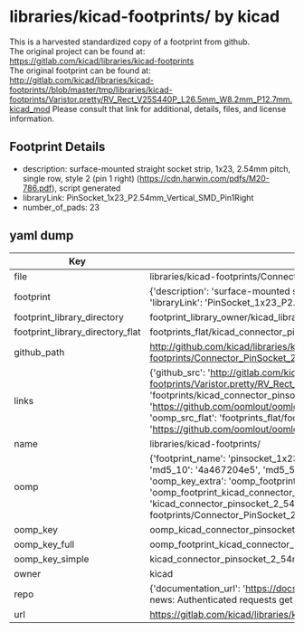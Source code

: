 # libraries/kicad-footprints/ by kicad  
This is a harvested standardized copy of a footprint from github.  
The original project can be found at:  
https://gitlab.com/kicad/libraries/kicad-footprints  
The original footprint can be found at:
http://gitlab.com/kicad/libraries/kicad-footprints//blob/master/tmp/libraries/kicad-footprints/Varistor.pretty/RV_Rect_V25S440P_L26.5mm_W8.2mm_P12.7mm.kicad_mod
Please consult that link for additional, details, files, and license information.  
## Footprint Details
* description: surface-mounted straight socket strip, 1x23, 2.54mm pitch, single row, style 2 (pin 1 right) (https://cdn.harwin.com/pdfs/M20-786.pdf), script generated  
* libraryLink: PinSocket_1x23_P2.54mm_Vertical_SMD_Pin1Right  
* number_of_pads: 23  
## yaml dump  
| Key | Value |  
| --- | --- |  
| file | libraries/kicad-footprints/Connector_PinSocket_2.54mm.pretty/PinSocket_1x23_P2.54mm_Vertical_SMD_Pin1Right.kicad_mod |  
| footprint | {'description': 'surface-mounted straight socket strip, 1x23, 2.54mm pitch, single row, style 2 (pin 1 right) (https://cdn.harwin.com/pdfs/M20-786.pdf), script generated', 'libraryLink': 'PinSocket_1x23_P2.54mm_Vertical_SMD_Pin1Right', 'number_of_pads': 23} |  
| footprint_library_directory | footprint_library_owner/kicad_libraries/kicad-footprints/ |  
| footprint_library_directory_flat | footprints_flat/kicad_connector_pinsocket_2_54mm_pinsocket_1x23_p2_54mm_vertical_smd_pin1right/working |  
| github_path | http://github.com/kicad/libraries/kicad-footprints//blob/master/tmp/libraries/kicad-footprints/Connector_PinSocket_2.54mm.pretty/PinSocket_1x23_P2.54mm_Vertical_SMD_Pin1Right.kicad_mod |  
| links | {'github_src': 'http://gitlab.com/kicad/libraries/kicad-footprints//blob/master/tmp/libraries/kicad-footprints/Varistor.pretty/RV_Rect_V25S440P_L26.5mm_W8.2mm_P12.7mm.kicad_mod', 'github_src_repo': 'https://gitlab.com/kicad/libraries/kicad-footprints', 'oomp_bot': 'footprints/kicad_connector_pinsocket_2_54mm_pinsocket_1x23_p2_54mm_vertical_smd_pin1right/working', 'oomp_bot_github': 'https://github.com/oomlout/oomlout_oomp_footprint_bot/tree/main/footprints/kicad_connector_pinsocket_2_54mm_pinsocket_1x23_p2_54mm_vertical_smd_pin1right/working', 'oomp_src_flat': 'footprints_flat/footprints_flat/kicad_connector_pinsocket_2_54mm_pinsocket_1x23_p2_54mm_vertical_smd_pin1right/working', 'oomp_src_flat_github': 'https://github.com/oomlout/oomlout_oomp_footprint_src/tree/main/footprints_flat/kicad_connector_pinsocket_2_54mm_pinsocket_1x23_p2_54mm_vertical_smd_pin1right/working'} |  
| name | libraries/kicad-footprints/ |  
| oomp | {'footprint_name': 'pinsocket_1x23_p2_54mm_vertical_smd_pin1right', 'library_name': 'connector_pinsocket_2_54mm', 'md5': '4a467204e59b4370109b18a859474365', 'md5_10': '4a467204e5', 'md5_5': '4a467', 'md5_6': '4a4672', 'oomp_key': 'oomp_kicad_connector_pinsocket_2_54mm_pinsocket_1x23_p2_54mm_vertical_smd_pin1right', 'oomp_key_extra': 'oomp_footprint_kicad_connector_pinsocket_2_54mm_pinsocket_1x23_p2_54mm_vertical_smd_pin1right', 'oomp_key_full': 'oomp_footprint_kicad_connector_pinsocket_2_54mm_pinsocket_1x23_p2_54mm_vertical_smd_pin1right_4a4672', 'oomp_key_simple': 'kicad_connector_pinsocket_2_54mm_pinsocket_1x23_p2_54mm_vertical_smd_pin1right', 'original_filename': 'libraries/kicad-footprints/Connector_PinSocket_2.54mm.pretty/PinSocket_1x23_P2.54mm_Vertical_SMD_Pin1Right.kicad_mod', 'owner_name': 'kicad'} |  
| oomp_key | oomp_kicad_connector_pinsocket_2_54mm_pinsocket_1x23_p2_54mm_vertical_smd_pin1right |  
| oomp_key_full | oomp_footprint_kicad_connector_pinsocket_2_54mm_pinsocket_1x23_p2_54mm_vertical_smd_pin1right |  
| oomp_key_simple | kicad_connector_pinsocket_2_54mm_pinsocket_1x23_p2_54mm_vertical_smd_pin1right |  
| owner | kicad |  
| repo | {'documentation_url': 'https://docs.github.com/rest/overview/resources-in-the-rest-api#rate-limiting', 'message': "API rate limit exceeded for 84.66.173.59. (But here's the good news: Authenticated requests get a higher rate limit. Check out the documentation for more details.)"} |  
| url | https://gitlab.com/kicad/libraries/kicad-footprints |  


